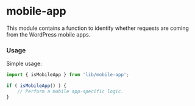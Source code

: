 # mobile-app

This module contains a function to identify whether requests are coming from the WordPress mobile apps.

### Usage

Simple usage:

```js
import { isMobileApp } from 'lib/mobile-app';

if ( isMobileApp() ) {
	// Perform a mobile app-specific logic.
}
```